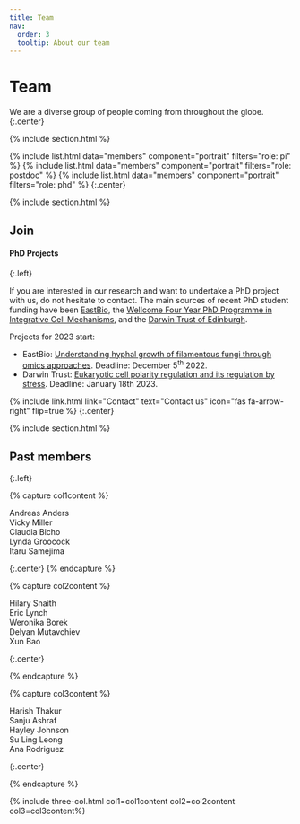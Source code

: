 ```yaml
---
title: Team
nav:
  order: 3
  tooltip: About our team
---
```


# <i class="fas fa-users"></i>Team

We are a diverse group of people coming from throughout the globe.
{:.center}

{% include section.html %}

{%
  include list.html
  data="members"
  component="portrait"
  filters="role: pi"
%}
{%
  include list.html
  data="members"
  component="portrait"
  filters="role: postdoc"
%}
{%
  include list.html
  data="members"
  component="portrait"
  filters="role: phd"
%}
{:.center}

{% include section.html %}

## <i class="fas fa-user-plus"></i>Join

#### PhD Projects
{:.left}

If you are interested in our research and want to undertake a PhD project with us, do not hesitate to contact. The main sources of recent PhD student funding have been [EastBio](http://www.eastscotbiodtp.ac.uk), the [Wellcome Four Year PhD Programme in Integrative Cell Mechanisms](https://www.wcb.ed.ac.uk/iCMPhD), and the [Darwin Trust of Edinburgh](https://darwintrust.bio.ed.ac.uk/edinburgh).

Projects for 2023 start:  
- EastBio: [Understanding hyphal growth of filamentous fungi through omics approaches](https://www.findaphd.com/phds/project/eastbio-understanding-hyphal-growth-of-filamentous-fungi-through-omics-approaches/?p148077). Deadline: December 5<sup>th</sup> 2022.
- Darwin Trust: [Eukaryotic cell polarity regulation and its regulation by stress](https://www.findaphd.com/phds/project/eukaryotic-cell-polarity-regulation-and-its-regulation-by-stress/?p150365). Deadline: January 18th 2023.

{%
  include link.html
  link="Contact"
  text="Contact us"
  icon="fas fa-arrow-right"
  flip=true
%}
{:.center}


{% include section.html %}
## <i class="fas fa-scroll"></i>Past members
{:.left}

{% capture col1content %}

Andreas Anders  
Vicky Miller  
Claudia Bicho  
Lynda Groocock  
Itaru Samejima  


{:.center}
{% endcapture %}

{% capture col2content %}

Hilary Snaith  
Eric Lynch  
Weronika Borek  
Delyan Mutavchiev  
Xun Bao  


{:.center}

{% endcapture %}

{% capture col3content %}


Harish Thakur  
Sanju Ashraf  
Hayley Johnson  
Su Ling Leong  
Ana Rodriguez

{:.center}

{% endcapture %}


{% include three-col.html col1=col1content col2=col2content col3=col3content%}
